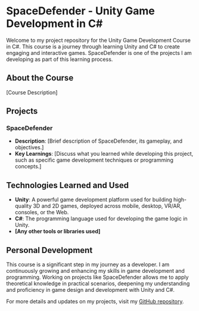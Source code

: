 # SpaceDefender - Unity Game Development in C#

Welcome to my project repository for the Unity Game Development Course in C#. This course is a journey through learning Unity and C# to create engaging and interactive games. SpaceDefender is one of the projects I am developing as part of this learning process.

## About the Course

[Course Description]

## Projects

### SpaceDefender
- **Description**: [Brief description of SpaceDefender, its gameplay, and objectives.]
- **Key Learnings**: [Discuss what you learned while developing this project, such as specific game development techniques or programming concepts.]

## Technologies Learned and Used

- **Unity**: A powerful game development platform used for building high-quality 3D and 2D games, deployed across mobile, desktop, VR/AR, consoles, or the Web.
- **C#**: The programming language used for developing the game logic in Unity.
- **[Any other tools or libraries used]**

## Personal Development

This course is a significant step in my journey as a developer. I am continuously growing and enhancing my skills in game development and programming. Working on projects like SpaceDefender allows me to apply theoretical knowledge in practical scenarios, deepening my understanding and proficiency in game design and development with Unity and C#.

For more details and updates on my projects, visit my [GitHub repository](https://github.com/rubenocasio/SpaceDefender/tree/main).
